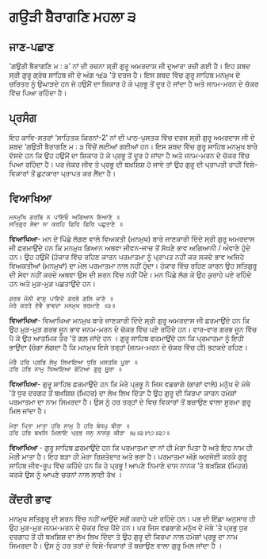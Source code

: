 # **ਗਉੜੀ ਬੈਰਾਗਣਿ ਮਹਲਾ ੩**

## **ਜਾਣ-ਪਛਾਣ**
'ਗਉੜੀ ਬੈਰਾਗਣਿ ਮ : ੩' ਨਾਂ ਦੀ ਰਚਨਾ ਸ੍ਰੀ ਗੁਰੂ ਅਮਰਦਾਸ ਜੀ ਦੁਆਰਾ ਰਚੀ ਗਈ ਹੈ। ਇਹ ਸ਼ਬਦ ਸ੍ਰੀ ਗੁਰੂ ਗ੍ਰੰਥ ਸਾਹਿਬ ਜੀ ਦੇ ਅੰਗ ੧੬੩ 'ਤੇ ਦਰਜ ਹੈ। ਇਸ ਸ਼ਬਦ ਵਿੱਚ ਗੁਰੂ ਸਾਹਿਬ ਮਨਮੁਖ ਦੇ ਚਰਿਤਰ ਨੂੰ ਉਘਾੜਦੇ ਹਨ ਜੋ ਹਉਮੈਂ ਦਾ ਸ਼ਿਕਾਰ ਹੋ ਕੇ ਪ੍ਰਭੂ ਤੋਂ ਦੂਰ ਹੋ ਜਾਂਦਾ ਹੈ ਅਤੇ ਜਨਮ-ਮਰਨ ਦੇ ਚੱਕਰ ਵਿੱਚ ਪਿਆ ਰਹਿੰਦਾ ਹੈ।

## **ਪ੍ਰਸੰਗ**

ਇਹ ਕਾਵਿ-ਸਤਰਾਂ ‘ਸਾਹਿਤਕ ਕਿਰਨਾਂ-2' ਨਾਂ ਦੀ ਪਾਠ-ਪੁਸਤਕ ਵਿੱਚ ਦਰਜ ਸ੍ਰੀ ਗੁਰੂ ਅਮਰਦਾਸ ਜੀ ਦੇ ਸ਼ਬਦ ‘ਗਉੜੀ ਬੈਰਾਗਣਿ ਮ : ੩ ਵਿੱਚੋਂ ਲਈਆਂ ਗਈਆਂ ਹਨ। ਇਸ ਸ਼ਬਦ ਵਿੱਚ ਗੁਰੂ ਸਾਹਿਬ ਮਨਮੁਖ ਬਾਰੇ ਦੱਸਦੇ ਹਨ ਕਿ ਉਹ ਹਉਮੈਂ ਦਾ ਸ਼ਿਕਾਰ ਹੋ ਕੇ ਪ੍ਰਭੂ ਤੋਂ ਦੂਰ ਹੋ ਜਾਂਦਾ ਹੈ ਅਤੇ ਜਨਮ-ਮਰਨ ਦੇ ਚੱਕਰ ਵਿੱਚ ਪਿਆ ਰਹਿੰਦਾ ਹੈ। ਪਰ ਜੇਕਰ ਜੀਵ ਤੇ ਪ੍ਰਭੂ ਦੀ ਬਖ਼ਸ਼ਿਸ਼ ਹੋ ਜਾਵੇ ਤਾਂ ਉਹ ਗੁਰੂ ਦੀ ਪ੍ਰਾਪਤੀ ਰਾਹੀਂ ਵਿਸ਼ੇ-ਵਿਕਾਰਾਂ ਤੋਂ ਛੁਟਕਾਰਾ ਪ੍ਰਾਪਤ ਕਰ ਲੈਂਦਾ ਹੈ।

## **ਵਿਆਖਿਆ**

```
ਮਨਮੁਖਿ ਗਰਬਿ ਨ ਪਾਇਓ ਅਗਿਆਨ ਇਆਣੇ ॥
ਸਤਿਗੁਰ ਸੇਵਾ ਨਾ ਕਰਹਿ ਫਿਰਿ ਫਿਰਿ ਪਛੁਤਾਣੇ ॥
```


**ਵਿਆਖਿਆ**- ਮਨ ਦੇ ਪਿੱਛੇ ਲੱਗਣ ਵਾਲੇ ਵਿਅਕਤੀ (ਮਨਮੁਖ) ਬਾਰੇ ਜਾਣਕਾਰੀ ਦਿੰਦੇ ਸ੍ਰੀ ਗੁਰੂ ਅਮਰਦਾਸ ਜੀ ਫ਼ਰਮਾਉਂਦੇ ਹਨ ਕਿ ਮਨਮੁਖ ਗਿਆਨ ਅਥਵਾ ਜੀਵਨ-ਜਾਚ ਤੋਂ ਸੱਖਣੇ ਭਾਵ ਅਗਿਆਨੀ / ਅੰਵਾਣੇ ਹੁੰਦੇ ਹਨ। ਉਹ ਹਉਮੈਂ (ਹੰਕਾਰ ਵਿੱਚ ਰਹਿਣ ਕਾਰਨ ਪਰਮਾਤਮਾ ਨੂੰ ਪ੍ਰਾਪਤ ਨਹੀਂ ਕਰ ਸਕਦੇ ਭਾਵ ਅਜਿਹੇ ਵਿਅਕਤੀਆਂ (ਮਨਮੁਖਾਂ) ਦਾ ਮੇਲ ਪਰਮਾਤਮਾ ਨਾਲ ਨਹੀਂ ਹੁੰਦਾ। ਹੰਕਾਰ ਵਿੱਚ ਰਹਿਣ ਕਾਰਨ ਉਹ ਸਤਿਗੁਰੂ ਦੀ ਸੇਵਾ ਨਹੀਂ ਕਰਦੇ ਅਥਵਾ ਉਸ ਦੀ ਸ਼ਰਨ ਵਿੱਚ ਨਹੀਂ ਪੈਂਦੇ। ਮਨ ਪਿੱਛੇ ਲੱਗ ਕੇ ਉਹ ਕੁਰਾਹੇ ਪਏ ਰਹਿੰਦੇ ਹਨ ਅਤੇ ਮੁੜ-ਮੁੜ ਪਛਤਾਉਂਦੇ ਹਨ।

```
ਗਰਭ ਜੋਨੀ ਵਾਸੁ ਪਾਇਦੇ ਗਰਭੇ ਗਲਿ ਜਾਣੇ ॥
ਮੇਰੇ ਕਰਤੇ ਏਵੈ ਭਾਵਦਾ ਮਨਮੁਖ ਭਰਮਾਣੇ ॥੩॥
```

**ਵਿਆਖਿਆ**- ਵਿਆਖਿਆ ਮਨਮੁਖ ਬਾਰੇ ਜਾਣਕਾਰੀ ਦਿੰਦੇ ਸ੍ਰੀ ਗੁਰੂ ਅਮਰਦਾਸ ਜੀ ਫ਼ਰਮਾਉਂਦੇ ਹਨ ਕਿ ਉਹ ਮੁੜ-ਮੁੜ ਗਰਭ ਜੂਨ ਭਾਵ ਜਨਮ-ਮਰਨ ਦੇ ਚੱਕਰ ਵਿੱਚ ਪਏ ਰਹਿੰਦੇ ਹਨ। ਵਾਰ-ਵਾਰ ਗਰਭ ਜੂਨ ਵਿੱਚ ਪੈ ਕੇ ਉਹ ਆਤਮਿਕ ਤੌਰ 'ਤੇ ਗਲ਼ ਜਾਂਦੇ ਹਨ । ਗੁਰੂ ਸਾਹਿਬ ਫਰਮਾਉਂਦੇ ਹਨ ਕਿ ਪ੍ਰਮਾਤਮਾ ਨੂੰ ਇਹੀ ਭਾਉਂਦਾ (ਚੰਗਾ ਲੱਗਦਾ ਹੈ ਕਿ ਮਨਮੁਖ ਇਸੇ ਤਰ੍ਹਾਂ (ਜਨਮ-ਮਰਨ ਦੇ ਚੱਕਰ ਵਿੱਚ ਹੀ) ਭਟਕਦੇ ਰਹਿਣ।

```
ਮੇਰੈ ਹਰਿ ਪ੍ਰਭਿ ਲੇਖੁ ਲਿਖਾਇਆ ਧੁਰਿ ਮਸਤਕਿ ਪੂਰਾ ॥
ਹਰਿ ਹਰਿ ਨਾਮੁ ਧਿਆਇਆ ਭੇਟਿਆ ਗੁਰੁ ਸੂਰਾ ॥
```
**ਵਿਆਖਿਆ**- ਗੁਰੂ ਸਾਹਿਬ ਫ਼ਰਮਾਉਂਦੇ ਹਨ ਕਿ ਮੇਰੇ ਪ੍ਰਭੂ ਨੇ ਜਿਸ ਵਡਭਾਗੇ (ਭਾਗਾਂ ਵਾਲੇ) ਮਨੁੱਖ ਦੇ ਮੱਥੇ 'ਤੇ ਧੁਰ ਦਰਗਹ ਤੋਂ ਬਖ਼ਸ਼ਿਸ਼ (ਮਿਹਰ) ਦਾ ਲੇਖ ਲਿਖ ਦਿੱਤਾ ਹੈ ਉਹ ਗੁਰੂ ਦੀ ਕਿਰਪਾ ਕਾਰਨ ਹਮੇਸ਼ਾਂ ਪਰਮਾਤਮਾ ਦਾ ਨਾਮ ਸਿਮਰਦਾ ਹੈ। ਉਸ ਨੂੰ ਹਰ ਤਰ੍ਹਾਂ ਦੇ ਵਿਚ ਵਿਕਾਰਾਂ ਤੋਂ ਬਚਾਉਣ ਵਾਲਾ ਸੂਰਮਾ ਗੁਰੂ ਮਿਲ ਜਾਂਦਾ ਹੈ।

```
ਮੇਰਾ ਪਿਤਾ ਮਾਤਾ ਹਰਿ ਨਾਮੁ ਹੈ ਹਰਿ ਬੰਧਪੁ ਬੀਰਾ ॥
ਹਰਿ ਹਰਿ ਬਖਸਿ ਮਿਲਾਇ ਪ੍ਰਭ ਜਨੁ ਨਾਨਕੁ ਕੀਰਾ ॥੪॥੩॥੧੭॥੩੭॥
```
**ਵਿਆਖਿਆ** - ਗੁਰੂ ਸਾਹਿਬ ਫ਼ਰਮਾਉਂਦੇ ਹਨ ਕਿ ਪਰਮਾਤਮਾ ਦਾ ਨਾਂ ਹੀ ਮੇਰਾ ਪਿਤਾ ਹੈ ਅਤੇ ਇਹ ਨਾਮ ਹੀ ਮੇਰੀ ਮਾਤਾ ਹੈ। ਇਹ ਬੜਾ ਹੀ ਮੇਰਾ ਰਿਸ਼ਤੇਦਾਰ ਅਤੇ ਭਰਾ ਹੈ। ਪਰਮਾਤਮਾ ਅੱਗੇ ਅਰਜੋਈ ਕਰਕੇ ਗੁਰੂ ਸਾਹਿਬ ਜੀਵ-ਰੂਪ ਵਿੱਚ ਕਹਿੰਦੇ ਹਨ ਕਿ ਹੇ ਪ੍ਰਭੂ ! ਆਪਣੇ ਨਿਮਾਣੇ ਦਾਸ ਨਾਨਕ ’ਤੇ ਬਖ਼ਸ਼ਿਸ਼ (ਮਿਹਰ) ਕਰਕੇ ਉਸ ਨੂੰ ਆਪਣੇ ਚਰਨਾਂ ਨਾਲ ਲਾਈ ਰੱਖ ।

## **ਕੇਂਦਰੀ ਭਾਵ**

ਮਨਮੁਖ ਸਤਿਗੁਰੂ ਦੀ ਸ਼ਰਨ ਵਿੱਚ ਨਹੀਂ ਆਉਂਦੇ ਸਗੋਂ ਕਰਾਹੇ ਪਏ ਰਹਿੰਦੇ ਹਨ। ਪਭ ਦੀ ਇੱਛਾ ਅਨੁਸਾਰ ਹੀ ਉਹ ਮੁੜ-ਮੁੜ ਜਨਮ-ਮਰਨ ਦੇ ਚੱਕਰ ਵਿਚ ਪੈਂਦੇ ਹਨ। ਪਰ ਜਿਸ ਵਡਭਾਗੇ ਮਨੁੱਖ ਦੇ ਮੱਥੇ 'ਤੇ ਪ੍ਰਭੁ ਧੁਰ ਦਰਗਾਹ ਤੋਂ ਹੀ ਬਖ਼ਸ਼ਿਸ਼ ਦਾ ਲੇਖ ਲਿਖ ਦਿੰਦਾ ਤੇ ਉਹ ਗੁਰੂ ਦੀ ਕਿਰਪਾ ਨਾਲ ਹਮੇਸ਼ਾਂ ਪ੍ਰਭੂ ਦਾ ਨਾਮ ਸਿਮਰਦਾ ਹੈ। ਉਸ ਨੂੰ ਹਰ ਤਰਾਂ ਦੇ ਵਿਸ਼ੇ-ਵਿਕਾਰਾਂ ਤੋਂ ਬਚਾਉਣ ਵਾਲਾ ਗੁਰੂ ਮਿਲ ਜਾਂਦਾ ਹੈ ।